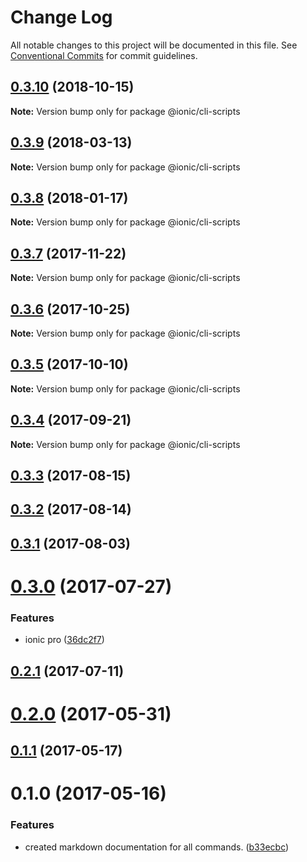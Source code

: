 # Change Log

All notable changes to this project will be documented in this file.
See [Conventional Commits](https://conventionalcommits.org) for commit guidelines.

<a name="0.3.10"></a>
## [0.3.10](https://github.com/ionic-team/ionic-cli/compare/@ionic/cli-scripts@0.3.9...@ionic/cli-scripts@0.3.10) (2018-10-15)




**Note:** Version bump only for package @ionic/cli-scripts

<a name="0.3.9"></a>
## [0.3.9](https://github.com/ionic-team/ionic-cli/compare/@ionic/cli-scripts@0.3.8...@ionic/cli-scripts@0.3.9) (2018-03-13)




**Note:** Version bump only for package @ionic/cli-scripts

<a name="0.3.8"></a>
## [0.3.8](https://github.com/ionic-team/ionic-cli/compare/@ionic/cli-scripts@0.3.7...@ionic/cli-scripts@0.3.8) (2018-01-17)




**Note:** Version bump only for package @ionic/cli-scripts

<a name="0.3.7"></a>
## [0.3.7](https://github.com/ionic-team/ionic-cli/compare/@ionic/cli-scripts@0.3.6...@ionic/cli-scripts@0.3.7) (2017-11-22)




**Note:** Version bump only for package @ionic/cli-scripts

<a name="0.3.6"></a>
## [0.3.6](https://github.com/ionic-team/ionic-cli/compare/@ionic/cli-scripts@0.3.5...@ionic/cli-scripts@0.3.6) (2017-10-25)




**Note:** Version bump only for package @ionic/cli-scripts

<a name="0.3.5"></a>
## [0.3.5](https://github.com/ionic-team/ionic-cli/compare/@ionic/cli-scripts@0.3.4...@ionic/cli-scripts@0.3.5) (2017-10-10)




**Note:** Version bump only for package @ionic/cli-scripts

<a name="0.3.4"></a>
## [0.3.4](https://github.com/ionic-team/ionic-cli/compare/@ionic/cli-scripts@0.3.3...@ionic/cli-scripts@0.3.4) (2017-09-21)




**Note:** Version bump only for package @ionic/cli-scripts

<a name="0.3.3"></a>
## [0.3.3](https://github.com/ionic-team/ionic-cli/compare/@ionic/cli-scripts@0.3.2...@ionic/cli-scripts@0.3.3) (2017-08-15)




<a name="0.3.2"></a>
## [0.3.2](https://github.com/ionic-team/ionic-cli/compare/@ionic/cli-scripts@0.3.1...@ionic/cli-scripts@0.3.2) (2017-08-14)




<a name="0.3.1"></a>
## [0.3.1](https://github.com/ionic-team/ionic-cli/compare/@ionic/cli-scripts@0.3.0...@ionic/cli-scripts@0.3.1) (2017-08-03)




<a name="0.3.0"></a>
# [0.3.0](https://github.com/ionic-team/ionic-cli/compare/@ionic/cli-scripts@0.2.1...@ionic/cli-scripts@0.3.0) (2017-07-27)


### Features

* ionic pro ([36dc2f7](https://github.com/ionic-team/ionic-cli/commit/36dc2f7))




<a name="0.2.1"></a>
## [0.2.1](https://github.com/ionic-team/ionic-cli/compare/@ionic/cli-scripts@0.2.0...@ionic/cli-scripts@0.2.1) (2017-07-11)




<a name="0.2.0"></a>
# [0.2.0](https://github.com/ionic-team/ionic-cli/compare/@ionic/cli-scripts@0.1.1...@ionic/cli-scripts@0.2.0) (2017-05-31)




<a name="0.1.1"></a>
## [0.1.1](https://github.com/ionic-team/ionic-cli/compare/@ionic/cli-scripts@0.1.0...@ionic/cli-scripts@0.1.1) (2017-05-17)




<a name="0.1.0"></a>
# 0.1.0 (2017-05-16)


### Features

* created markdown documentation for all commands. ([b33ecbc](https://github.com/ionic-team/ionic-cli/commit/b33ecbc))
